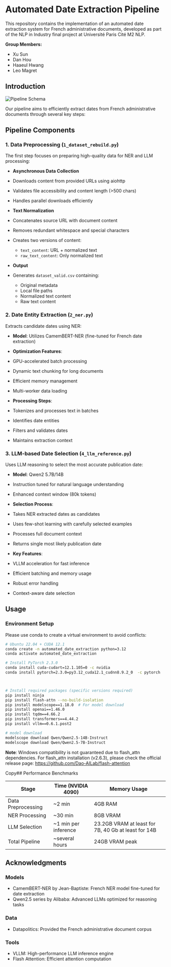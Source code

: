 # Automated Date Extraction Pipeline
This repository contains the implementation of an automated date extraction system for French administrative documents, developed as part of the NLP in Industry final project at Université Paris Cité M2 NLP.

**Group Members:**
- Xu Sun
- Dan Hou
- Haaeul Hwang
- Leo Magret

## Introduction
![Pipeline Schema](https://github.com/user-attachments/assets/eb89bc00-fc9d-41c1-b3c6-d063f7f00047)

Our pipeline aims to efficiently extract dates from French administrative documents through several key steps:

## Pipeline Components

### 1. Data Preprocessing (`1_dataset_rebuild.py`)
The first step focuses on preparing high-quality data for NER and LLM processing:

- **Asynchronous Data Collection**
- Downloads content from provided URLs using aiohttp
- Validates file accessibility and content length (>500 chars)
- Handles parallel downloads efficiently

- **Text Normalization**
- Concatenates source URL with document content
- Removes redundant whitespace and special characters
- Creates two versions of content:
    - `text_content`: URL + normalized text
    - `raw_text_content`: Only normalized text

- **Output**
- Generates `dataset_valid.csv` containing:
    - Original metadata
    - Local file paths
    - Normalized text content
    - Raw text content

### 2. Date Entity Extraction (`2_ner.py`)
Extracts candidate dates using NER:

- **Model**: Utilizes CamemBERT-NER (fine-tuned for French date extraction)

- **Optimization Features**:
- GPU-accelerated batch processing
- Dynamic text chunking for long documents
- Efficient memory management
- Multi-worker data loading

- **Processing Steps**:
- Tokenizes and processes text in batches
- Identifies date entities
- Filters and validates dates
- Maintains extraction context

### 3. LLM-based Date Selection (`4_llm_reference.py`)
Uses LLM reasoning to select the most accurate publication date:

- **Model**: Qwen2 5.7B/14B
- Instruction tuned for natural language understanding
- Enhanced context window (80k tokens)

- **Selection Process**:
- Takes NER extracted dates as candidates
- Uses few-shot learning with carefully selected examples
- Processes full document context
- Returns single most likely publication date

- **Key Features**:
- VLLM acceleration for fast inference
- Efficient batching and memory usage
- Robust error handling
- Context-aware date selection

## Usage

### Environment Setup
Please use conda to create a virtual environment to avoid conflicts:

```bash
# Ubuntu 22.04 + CUDA 12.1
conda create -n automated_date_extraction python=3.12
conda activate automated_date_extraction

# Install PyTorch 2.3.0
conda install cuda-cudart=12.1.105=0 -c nvidia
conda install pytorch=2.3.0=py3.12_cuda12.1_cudnn8.9.2_0  -c pytorch



# Install required packages (specific versions required)
pip install ninja
pip install flash-attn --no-build-isolation 
pip install modelscope==1.18.0  # For model download
pip install openai==1.46.0
pip install tqdm==4.66.2
pip install transformers==4.44.2
pip install vllm==0.6.1.post2

# model download 
modelscope download Qwen/Qwen2.5-14B-Instruct
modelscope download Qwen/Qwen2.5-7B-Instruct

```
**Note**: Windows compatibility is not guaranteed due to flash_attn dependencies. For flash_attn installation (v2.6.3), please check the official release page: https://github.com/Dao-AILab/flash-attention


Copy## Performance Benchmarks

| Stage | Time (NVIDIA 4090)   | Memory Usage                                        |
| ----- |----------------------|-----------------------------------------------------|
| Data Preprocessing | ~2 min               | 4GB RAM                                             |
| NER Processing | ~30 min              | 8GB VRAM                                            | 
| LLM Selection | ~1 min per inference | 23.2GB VRAM at least for 7B, 40 Gb at least for 14B |
| Total Pipeline | ~several hours       | 24GB VRAM peak                                      |

## Acknowledgments

### Models
- CamemBERT-NER by Jean-Baptiste: French NER model fine-tuned for date extraction
- Qwen2.5 series by Alibaba: Advanced LLMs optimized for reasoning tasks

### Data
- Datapolitics: Provided the French administrative document corpus

### Tools
- VLLM: High-performance LLM inference engine
- Flash Attention: Efficient attention computation